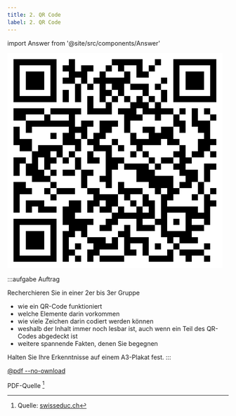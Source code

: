 ```yaml
---
title: 2. QR Code
label: 2. QR Code
---
```


import Answer from '@site/src/components/Answer'

![Was enthält der QR-Code? 🏴‍☠️☠️𝜋](images/qr-code/piraten.svg)

:::aufgabe Auftrag

Recherchieren Sie in einer 2er bis 3er Gruppe
- wie ein QR-Code funktioniert
- welche Elemente darin vorkommen
- wie viele Zeichen darin codiert werden können
- weshalb der Inhalt immer noch lesbar ist, auch wenn ein Teil des QR-Codes abgedeckt ist
- weitere spannende Fakten, denen Sie begegnen

Halten Sie Ihre Erkenntnisse auf einem A3-Plakat fest.
:::


[@pdf --no-ownload](images/qr-code/qr-script.pdf)

PDF-Quelle [^1]

[^1]: Quelle: [swisseduc.ch](https://www.swisseduc.ch/informatik/theoretische_informatik/qr_codes/docs/unterlagen_lernende.pdf)
